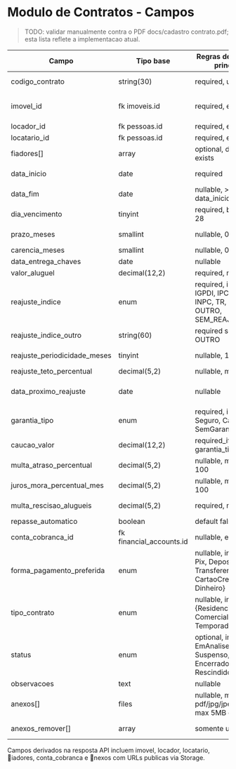 # Modulo de Contratos - Campos

> TODO: validar manualmente contra o PDF docs/cadastro contrato.pdf; esta lista reflete a implementacao atual.

| Campo | Tipo base | Regras de validacao principais | Observacoes / Condicionais |
| --- | --- | --- | --- |
| codigo_contrato | string(30) | required, unique | Identificador humano do contrato |
| imovel_id | fk imoveis.id | required, exists | Exclusividade de contrato ativo por imovel garantida no controller |
| locador_id | fk pessoas.id | required, exists | |
| locatario_id | fk pessoas.id | required, exists | |
| fiadores[] | array<int> | optional, distinct, exists | Persistido em pivot contrato_fiadores |
| data_inicio | date | required | Base para calculo de reajuste |
| data_fim | date | nullable, >= data_inicio | Obrigatorio manter coerencia temporal |
| dia_vencimento | tinyint | required, between 1-28 | Reutilizado por faturas |
| prazo_meses | smallint | nullable, 0-600 | Informacao adicional de vigencia |
| carencia_meses | smallint | nullable, 0-120 | |
| data_entrega_chaves | date | nullable | |
| valor_aluguel | decimal(12,2) | required, min 0 | Monetario principal |
| reajuste_indice | enum | required, in {IGPM, IGPDI, IPCA, IPCA15, INPC, TR, SELIC, OUTRO, SEM_REAJUSTE} | Define lógica de reajuste |
| reajuste_indice_outro | string(60) | required se indice = OUTRO | Nome do índice personalizado |
| reajuste_periodicidade_meses | tinyint | nullable, 1-120 | Obrigatório quando indice != SEM_REAJUSTE |
| reajuste_teto_percentual | decimal(5,2) | nullable, min 0 | Limita o reajuste anual |
| data_proximo_reajuste | date | nullable | Calculada automaticamente se nao enviada |
| garantia_tipo | enum | required, in {Fiador, Seguro, Caucao, SemGarantia} | |
| caucao_valor | decimal(12,2) | required_if garantia_tipo=Caucao | Zera automaticamente quando tipo difere |
| multa_atraso_percentual | decimal(5,2) | nullable, min 0, max 100 | |
| juros_mora_percentual_mes | decimal(5,2) | nullable, min 0, max 100 | |
| multa_rescisao_alugueis | decimal(5,2) | required, min 0 | Representa quantidade de aluguéis para multa |
| repasse_automatico | boolean | default false | Checkbox no front |
| conta_cobranca_id | fk financial_accounts.id | nullable, exists | Opcional para integracao financeira |
| forma_pagamento_preferida | enum | nullable, in {Boleto, Pix, Deposito, Transferencia, CartaoCredito, Dinheiro} | |
| tipo_contrato | enum | nullable, in {Residencial, Comercial, Temporada, Outros} | |
| status | enum | optional, in {Ativo, EmAnalise, Suspenso, Encerrado, Rescindido} | Default Ativo |
| observacoes | text | nullable | Campo livre |
| anexos[] | files | nullable, mimes pdf/jpg/jpeg/png, max 5MB cada | Salvos em storage/app/contratos/{id} + tabela contrato_anexos |
| anexos_remover[] | array<int> | somente update | Remove anexos existentes marcados |

Campos derivados na resposta API incluem imovel, locador, locatario, iadores, conta_cobranca e nexos com URLs publicas via Storage.
